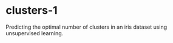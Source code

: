# clusters-1
Predicting the optimal number of clusters in an iris dataset using unsupervised learning.
